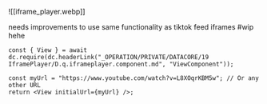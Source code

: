 

![[iframe_player.webp]]


needs improvements to use same functionality as tiktok feed iframes #wip hehe



```datacorejsx
const { View } = await dc.require(dc.headerLink("_OPERATION/PRIVATE/DATACORE/19 IframePlayer/D.q.iframeplayer.component.md", "ViewComponent"));

const myUrl = "https://www.youtube.com/watch?v=L8XOqrKBM5w"; // Or any other URL
return <View initialUrl={myUrl} />;
```







